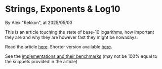 # Strings, Exponents & Log10

By Alex "Rekkon", at 2025/05/03

This is an article touching the state of base-10 logarithms, how important they are and why they are however fast they might be nowadays.

Read the article [here](docs/Strings,%20Exponents%20&%20Log10.md). Shorter version available [here](docs/Strings,%20Exponents%20&%20Log10%20-%20Shorter.md).

See the [implementations and their benchmarks](src/) (may not be 100% equal to the snippets provided in the article)
